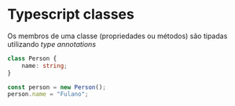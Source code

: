 # Typescript classes

Os membros de uma classe (propriedades ou métodos) são tipadas utilizando *type annotations*

```typescript
class Person {
    name: string;
}

const person = new Person();
person.name = "Fulano";
```